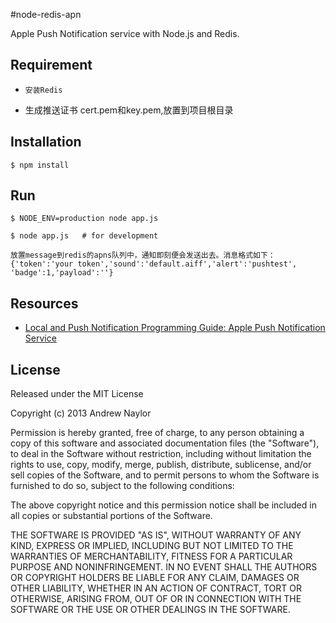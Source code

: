 #node-redis-apn

Apple Push Notification service with Node.js and Redis.


## Requirement

*     安装Redis
*    生成推送证书 cert.pem和key.pem,放置到项目根目录

## Installation

    $ npm install 
    
## Run

    $ NODE_ENV=production node app.js 
    
    $ node app.js   # for development
    
    放置message到redis的apns队列中，通知即刻便会发送出去。消息格式如下：
    {'token':'your token','sound':'default.aiff','alert':'pushtest', 'badge':1,'payload':''}
    
    
## Resources

* [Local and Push Notification Programming Guide: Apple Push Notification Service][pl]

## License

Released under the MIT License

Copyright (c) 2013 Andrew Naylor

Permission is hereby granted, free of charge, to any person obtaining a copy
of this software and associated documentation files (the "Software"), to deal
in the Software without restriction, including without limitation the rights
to use, copy, modify, merge, publish, distribute, sublicense, and/or sell
copies of the Software, and to permit persons to whom the Software is
furnished to do so, subject to the following conditions:

The above copyright notice and this permission notice shall be included in
all copies or substantial portions of the Software.

THE SOFTWARE IS PROVIDED "AS IS", WITHOUT WARRANTY OF ANY KIND, EXPRESS OR IMPLIED, INCLUDING BUT NOT LIMITED TO THE WARRANTIES OF MERCHANTABILITY, FITNESS FOR A PARTICULAR PURPOSE AND NONINFRINGEMENT. IN NO EVENT SHALL THE AUTHORS OR COPYRIGHT HOLDERS BE LIABLE FOR ANY CLAIM, DAMAGES OR OTHER LIABILITY, WHETHER IN AN ACTION OF CONTRACT, TORT OR OTHERWISE, ARISING FROM, OUT OF OR IN CONNECTION WITH THE SOFTWARE OR THE USE OR OTHER DEALINGS IN THE SOFTWARE.

[pl]: https://developer.apple.com/library/ios/documentation/NetworkingInternet/Conceptual/RemoteNotificationsPG/Chapters/ApplePushService.html#//apple_ref/doc/uid/TP40008194-CH100-SW1 "Local and Push Notification Programming Guide: Apple Push Notification Service"